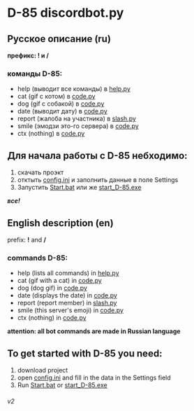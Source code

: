 # D-85 discordbot.py

## Русское описание (ru)
**префикс: ! и /**
### команды D-85:
- help (выводит все команды) в [help.py](cogs%2Fhelp.py)
- cat (gif с котом) в [code.py](cogs%2Fcode.py)
- dog (gif с собакой) в [code.py](cogs%2Fcode.py)
- date (выводит дату) в [code.py](cogs%2Fcode.py)
- report (жалоба на участника) в [slash.py](cogs%2Fslash.py)
- smile (эмодзи это-го сервера) в [code.py](cogs%2Fcode.py)
- ctx (nothing) в [code.py](cogs%2Fcode.py)

## Для начала работы с D-85 небходимо:
1. скачать проэкт
2. отктыть [config.ini](config.ini) и заполнить данные в поле Settings
3. Запустить [Start.bat](Start.bat) или же [start_D-85.exe](start_D-85.exe)

**_все!_**

## English description (en)

prefix: **!** аnd **/**
### commands D-85:
- help (lists all commands) in [help.py](cogs%2Fhelp.py)
- cat (gif with a cat) in [code.py](cogs%2Fcode.py)
- dog (dog gif) in [code.py](cogs%2Fcode.py)
- date (displays the date) in [code.py](cogs%2Fcode.py)
- report (report member) in [slash.py](cogs%2Fslash.py)
- smile (this server's emoji) in [code.py](cogs%2Fcode.py)
- ctx (nothing) in [code.py](cogs%2Fcode.py)

**attention: all bot commands are made in Russian language**

## To get started with D-85 you need:
1. download project
2. open [config.ini](config.ini) and fill in the data in the Settings field
3. Run [Start.bat](Start.bat) or [start_D-85.exe](start_D-85.exe)

###### v2


